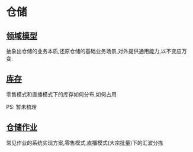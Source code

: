 # 仓储



## [领域模型](./领域模型/README.md)



抽象出仓储的业务本质,还原仓储的基础业务场景,对外提供通用能力,以不变应万变.



## [库存]()



零售模式和直播模式下的库存如何分布,如何占用

PS: 暂未梳理



## [仓储作业](./仓储作业/README.md)



常见作业的系统实现方案,零售模式,直播模式(大宗批量)下的汇波分拣

